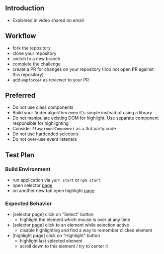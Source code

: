 ## Introduction
- Explained in video shared on email

## Workflow
- fork the repository
- clone your repository
- switch to a new branch
- complete the challenge
- create a PR for changes on your repository (!!do not open PR against this repository)
- add `@upforce4` as reviewer to your PR

## Preferred
- Do not use class components
- Build your finder algorithm even it's simple instead of using a library
- Do not manipulate existing DOM for highlight. Use separate component responsible for highlighting
- Consider `PlaygroundComponent` as a 3rd party code
- Do not use hardcoded selectors
- Do not over-use event listeners

## Test Plan
### Build Environment
- run application via `yarn start` or `npm start`
- open selector [page](http://localhost:3000/selector)
- on another new tab open highlight [page](http://localhost:3000)

### Expected Behavior
- [selector page] click on "Select" button
  - highlight the element which mouse is over at any time
- [selector page] click to an element while selection active
  -	disable highlighting and find a way to remember clicked element
- [highlight page] click on "Highlight" button
  - highlight last selected element
  - scroll down to this element / try to center it